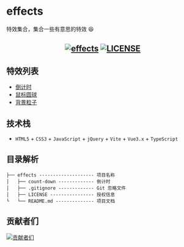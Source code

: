 # effects

特效集合，集合一些有意思的特效 😆

<h2 align="center">
    <a href="http://effects.biaov.cn/"><img src="https://img.shields.io/badge/npm-1.2.0-blue" alt="effects" /></a>
    <a href="https://github.com/biaov/effects/blob/main/LICENSE"><img src="https://img.shields.io/github/license/biaov/effects.svg" alt="LICENSE" /></a>
</h2>

## 特效列表

- [倒计时](http://effects.biaov.cn/pools/count-down)
- [鼠标圆球](http://effects.biaov.cn/pools/canvas-ball)
- [背景粒子](http://effects.biaov.cn/pools/bg-particle)

## 技术栈

- `HTML5` + `CSS3` + `JavaScript` + `jQuery` + `Vite` + `Vue3.x` + `TypeScript`

## 目录解析

```MD
├── effects -------------------- 项目名称
│   ├── count-down ------------- 倒计时
│   ├── .gitignore ------------- Git 忽略文件
│   ├── LICENSE ---------------- 授权信息
└   └── README.md -------------- 项目文档
```

## 贡献者们

[![贡献者们](https://contrib.rocks/image?repo=biaov/effects)](https://github.com/biaov/effects/graphs/contributors)

